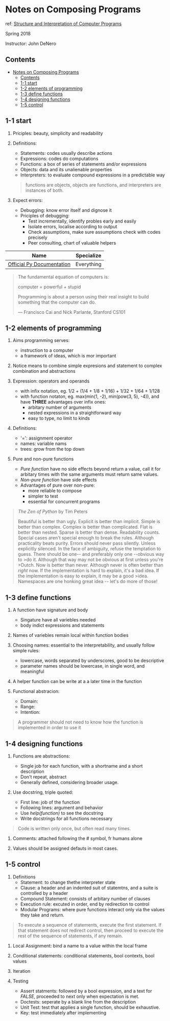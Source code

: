 # Notes on Composing Programs

ref: [Structure and Interpretation of Computer Programs][ref1]

Spring 2018

Instructor: John DeNero

## Contents

<!-- TOC -->

- [Notes on Composing Programs](#notes-on-composing-programs)
    - [Contents](#contents)
    - [1-1 start](#1-1-start)
    - [1-2 elements of programming](#1-2-elements-of-programming)
    - [1-3 define functions](#1-3-define-functions)
    - [1-4 designing functions](#1-4-designing-functions)
    - [1-5 control](#1-5-control)

<!-- /TOC -->
<!-- link -->
[ref1]:http://mitpress.mit.edu/sicp

## 1-1 start

1. Priciples: beauty, simplicity and readability

2. Definitions:
    - Statements: codes usually describe actions
    - Expressions: codes do computations
    - Functions: a box of series of statements and/or expressions
    - Objects: data and its unalienable properties
    - Interpreters: to evaluate compound expressions in a predictable way

    >functions are objects, objects are functions, and interpreters are instances of both.

3. Expect errors:
    - Debugging: know error itself and dignose it
    - Priciples of debugging:
        - Test incrementally, identify probles early and easily
        - Isolate errors, localise according to output
        - Check assumptions, make sure assumptions check with codes precisely
        - Peer consulting, chart of valuable helpers

Name|Specialize
---|---
[Official Py Documentation][st1]|Everything

>The fundamental equation of computers is:
>
>computer = powerful + stupid
>
>Programming is about a person using their real insight to build something that the computer can do.
>
>— Francisco Cai and Nick Parlante, Stanford CS101

<!-- links -->
[st1]:https://docs.python.org/3/index.html

## 1-2 elements of programming

1. Aims programming serves:
    - instruction to a computer
    - a framework of ideas, which is mor important

1. Notice means to combine simple expresions and statement to complex combination and abstractions

1. Expression: operators and operands
    - with infix notation, eg. 1/2 + (1/4 + 1/8 + 1/16) + 1/32 + 1/64 + 1/128
    - with function notaton, eg. max(min(1, -2), min(pow(3, 5), -4)), and have __THREE__ advantages over infix ones:
        - arbitary number of arguments
        - nested expressions in a straightforward way
        - easy to type, no limit to kinds

1. Definitions:
    - '=': assignment operator
    - names: variable nams
    - trees: grow from the top down

1. Pure and non-pure functions
    - _Pure function_ have no side effects beyond return a value, call it for arbitary times with the same arguments must return same values.
    - _Non-pure function_ have side effects
    - Advantages of pure over non-pure:
        - more reliable to compose
        - simpler to test
        - essential for concurrent programs

>_The Zen of Python_ by Tim Peters
>
>Beautiful is better than ugly.
>Explicit is better than implicit.
>Simple is better than complex.
>Complex is better than complicated.
>Flat is better than nested.
>Sparse is better than dense.
>Readability counts.
>Special cases aren't special enough to break the rules.
>Although practicality beats purity.
>Errors should never pass silently.
>Unless explicitly silenced.
>In the face of ambiguity, refuse the temptation to guess.
>There should be one-- and preferably only one --obvious way to >do it.
>Although that way may not be obvious at first unless you're >Dutch.
>Now is better than never.
>Although never is often better than *right* now.
>If the implementation is hard to explain, it's a bad idea.
>If the implementation is easy to explain, it may be a good >idea.
>Namespaces are one honking great idea -- let's do more of those!

## 1-3 define functions

1. A function have signature and body
    - Singature have all variebles needed
    - body indict expressions and statements

2. Names of variebles remain local within function bodies

3. Choosing names: essential to the interpretability, and usually follow simple rules:
    - lowercase, words separated by underscores, good to be descriptive
    - parameter names should be lowercase, in single word, and meaningful

4. A helper function can be write at a a later time in the function

5. Functional abstracion:
    - Domain:
    - Range:
    - Intention:

>A programmer should not need to know how the function is implemented in order to use it

## 1-4 designing functions

1. Functions are abstractions:
    - Single job for each function, with a shortname and a short description
    - Don't repeat, abstract
    - Generally defined, considering broader usage.

1. Use docstring, triple quoted:
    - First line: job of the function
    - Following lines: argument and behavior
    - Use _help(function)_ to see the docstring
    - Write docstrings for all functions necessary

>Code is written only once, but often read many times.

1. Comments: attached following the # symbol, fr humans alone

1. Values should be assigned defauts in most cases.

## 1-5 control

1. Definitions
    - Statement: to change thethe interpreter state
    - Clause: a header and an indented suit of statemtns, and a suite is controlled by a header
    - Compound Statement: consists of arbitary number of clauses
    - Execution rule: excuted in order, end by redirection to  control
    - Modular Programs: where pure functions interact only via the values they take and return.

>To execute a sequence of statements, execute the first statement. If that statement does not redirect control, then proceed to execute the rest of the sequence of statements, if any remain.

1. Local Assignment: bind a name to a value within the local frame

1. Conditional statements: conditional statements, bool contexts, bool values

1. Iteration

1. Testing
    - Assert statments: followed by a bool expression, and a text for _FALSE_, proceeded to next only when expectation is met.
    - Doctests: seperate by a blank line from the description
    - Unit Test: test that applies a single function, should be exhaustive.
    - Key: test immediately after implementing